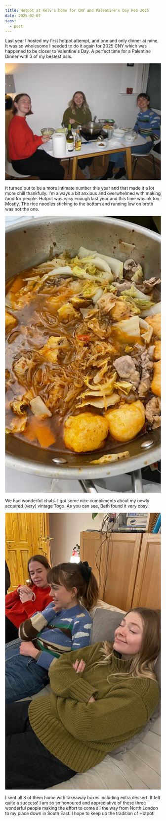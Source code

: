 ```yaml
---
title: Hotpot at Kelv's home for CNY and Palentine's Day Feb 2025
date: 2025-02-07
tags:
  - post
---
```


Last year I hosted my first hotpot attempt, and one and only dinner at mine. It was so wholesome I needed to do it again for 2025 CNY which was happened to be closer to Valentine's Day. A perfect time for a Palentine Dinner with 3 of my bestest pals.

![The Trio](/media/hotpot-feb-25/the-trio.webp)

It turned out to be a more intimate number this year and that made it a lot more chill thankfully. I'm always a bit anxious and overwhelmed with making food for people. Hotpot was easy enough last year and this time was ok too. Mostly. The rice noodles sticking to the bottom and running low on broth was not the one.

![The pot](/media/hotpot-feb-25/the-pot.webp)

We had wonderful chats. I got some nice compliments about my newly acquired (very) vintage Togo. As you can see, Beth found it very cosy.

![Bliss](/media/hotpot-feb-25/bliss.webp)

I sent all 3 of them home with takeaway boxes including extra dessert. It felt quite a success! I am so so honoured and appreciative of these three wonderful people making the effort to come all the way from North London to my place down in South East. I hope to keep up the tradition of Hotpot! 
